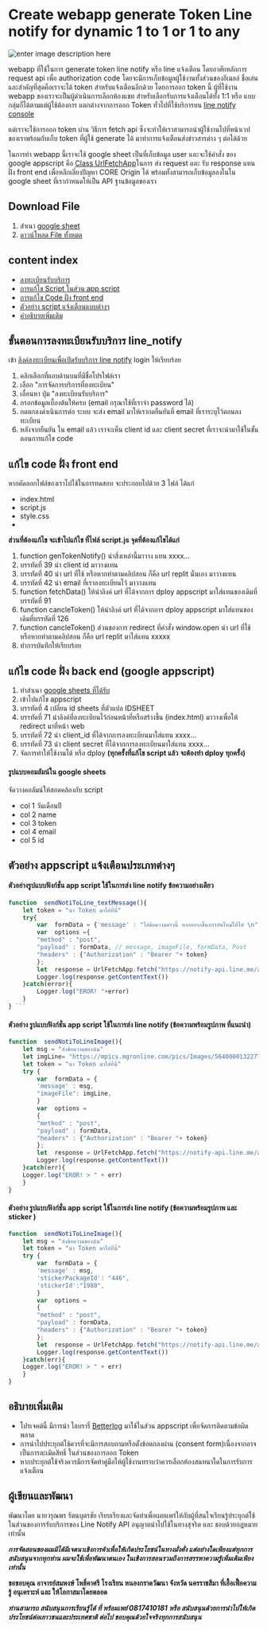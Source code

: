 # Create webapp generate           Token  Line notify for dynamic 1 to 1 or 1 to any

![enter image description here](https://res.cloudinary.com/gukkghu/image/upload/v1694158235/%E0%B8%AD%E0%B8%B2%E0%B8%88%E0%B8%B2%E0%B8%A3%E0%B8%A2%E0%B9%8C%E0%B9%80%E0%B8%81%E0%B9%8B_yveuuz.png)


webapp ที่ใช้ในการ generate token line notify หรือ line แจ้งเตือน โดยอาศัยหลักการ request api เพื่อ authorization code โดยจะมีการเก็บข้อมูลผู้ใช้งานทั้งส่วนของอีเมลล์ ชื่อเล่น และสำคัญที่สุดคือเราจะได้ token สำหรับแจ้งเตือนอีกด้วย โดยการออก token นี้ ผู้ที่ใช้งาน webapp ของเราจะเป็นผู้ดำเนินการเลือกห้องแชท สำหรับเลือกรับการแจ้งเตือนได้ทั้ง 1:1 หรือ แบบกลุ่มก็ได้ตามแต่ผู้ใช้ต้องการ แตกต่างจากการออก Token ทั่วไปที่ใช้บริการบน [line notify console](https://notify-bot.line.me/th/) 

แต่เราจะใช้การออก token ผ่าน วิธีการ fetch api ซึ่งจะทำให้เราสามารถนำผู้ใช้งานไปที่หน้าเวปของเราพร้อมกับเก็บ token ที่ผู้ใช้ generate ได้ มาทำการแจ้งเตือนส่งข่าวสารต่าง ๆ ต่อได้ด้วย

ในการทำ webapp นี้เราจะใช้ google sheet เป็นที่เก็บข้อมูล user และจะใช้คำสั่ง ของ google appscript คือ [Class UrlFetchApp](https://developers.google.com/apps-script/reference/url-fetch/url-fetch-app?hl=th)ในการ ส่ง request และ รับ response แทนฝั่ง front end เพื่อหลีกเลี่ยงปัญหา CORE Origin ได้ พร้อมทั้งสามารถเก็บข้อมูลลงในใน google sheet ที่เรากำหนดให้เป็น API ฐานข้อมูลของเรา

## Download File
1. สำเนา [google sheet](https://docs.google.com/spreadsheets/d/1wxeDZCrkdQWH30KmTtvUvO6XNjAqIjVk9Xl3VyMopVg/copy) 
2. [ดาวน์โหลด File ทั้งหมด](https://github.com/waroon01/genTokenNotify)


## content index
- [ลงทะเบียนรับบริการ](#%E0%B8%82%E0%B8%B1%E0%B9%89%E0%B8%99%E0%B8%95%E0%B8%AD%E0%B8%99%E0%B8%81%E0%B8%B2%E0%B8%A3%E0%B8%A5%E0%B8%87%E0%B8%97%E0%B8%B0%E0%B9%80%E0%B8%9A%E0%B8%B5%E0%B8%A2%E0%B8%99%E0%B8%A3%E0%B8%B1%E0%B8%9A%E0%B8%9A%E0%B8%A3%E0%B8%B4%E0%B8%81%E0%B8%B2%E0%B8%A3-line_notify)
 - [การแก้ไข Script ในส่วน app script](#%E0%B9%81%E0%B8%81%E0%B9%89%E0%B9%84%E0%B8%82-code-%E0%B8%9D%E0%B8%B1%E0%B9%88%E0%B8%87-back-end-%28google%20appscript%29)
- [การแก้ไข Code ฝั่ง front end](#%E0%B9%81%E0%B8%81%E0%B9%89%E0%B9%84%E0%B8%82-code-%E0%B8%9D%E0%B8%B1%E0%B9%88%E0%B8%87-front-end) 
- [ตัวอย่าง script แจ้งเตือนแบบต่างๆ](#%E0%B8%95%E0%B8%B1%E0%B8%A7%E0%B8%AD%E0%B8%A2%E0%B9%88%E0%B8%B2%E0%B8%87-appscript-%E0%B9%81%E0%B8%88%E0%B9%89%E0%B8%87%E0%B9%80%E0%B8%95%E0%B8%B7%E0%B8%AD%E0%B8%99%E0%B8%9B%E0%B8%A3%E0%B8%B0%E0%B9%80%E0%B8%A0%E0%B8%97%E0%B8%95%E0%B9%88%E0%B8%B2%E0%B8%87%E0%B9%86)
- [คำอธิบายเพิ่มเติม](#%E0%B8%AD%E0%B8%98%E0%B8%B4%E0%B8%9A%E0%B8%B2%E0%B8%A2%E0%B9%80%E0%B8%9E%E0%B8%B4%E0%B9%88%E0%B8%A1%E0%B9%80%E0%B8%95%E0%B8%B4%E0%B8%A1)

## ขั้นตอนการลงทะเบียนรับบริการ line_notify

เข้า [ลิงค์ลงทะเบียนเพื่อเปิดรับบริการ line notify](https://notify-bot.line.me/th/) login ให้เรียบร้อย 

 1. คลิกเลือกที่แถบด้านบนที่มีชื่อโปรไฟล์เรา
 2. เลือก "การจัดการบริการที่ลงทะเบียน"
 3. เลื่อนหา ปุ่ม "ลงทะเบียนรับบริการ"
 4. กรอกข้อมูลเบื้องต้นให้ครบ (email กรุณาใช้ที่เราจำ password ได้)
 5. กดตกลงดำเนินการต่อ ระบบ จะส่ง email มาให้เรากดยืนยันที่ email ที่เราระบุไว้ตอนลงทะเบียน
 6. หลังจากยืนยัน ใน email แล้ว เราจะเห็น client id และ client secret ที่เราจะนำมาใช้ในขั้นตอนการแก้ไข code
 
 

## แก้ไข code ฝั่ง front end

หากคัดลอกไฟล์ของเราไปใช้ในการทดสอบ จะประกอบไปด้วย 3 ไฟล์ ได้แก่ 
- index.html
- script.js
- style.css
- 
**ส่วนที่ต้องแก้ไข จะเข้าไปแก้ไข ที่ไฟล์ script.js  จุดที่ต้องแก้ไขได้แก่**
1. function genTokenNotify() นำสิ่งเหล่านี้มาวาง แทน xxxx...
2. บรรทัดที่ 39 นำ client id มาวางแทน
3. บรรทัดที่ 40 นำ url ที่ใช้ หรือหากทำตามคลิปสอน ก็คือ url replit นั่นเอง มาวางแทน
4. บรรทัดที่ 42 นำ email ที่เราลงทะเบียนไว้ มาวางแทน
5. function fetchData() ให้นำลิงค์ url ที่ได้จากการ dploy appscript มาใส่แทนของเดิมที่บรรทัดที่ 91
6.  function cancleToken() ให้นำลิงค์ url ที่ได้จากการ dploy appscript มาใส่แทนของเดิมที่บรรทัดที่ 126 
7. function cancleToken() ส่วนของการ redirect ที่คำสั่ง window.open นำ url ที่ใช้ หรือหากทำตามคลิปสอน ก็คือ url replit  มาใส่แทน xxxxx
8. ทำการบันทึกให้เรียบร้อย

## แก้ไข code ฝั่ง back end (google appscript)

1. ทำสำเนา [google sheets ที่ได้รับ](https://docs.google.com/spreadsheets/d/1wxeDZCrkdQWH30KmTtvUvO6XNjAqIjVk9Xl3VyMopVg/copy) 
2. เข้าไปแก้ไข appscript 
3. บรรทัดที่ 4 เปลี่ยน id sheets ที่ตัวแปล IDSHEET
4. บรรทัดที่ 71 นำลิงค์ที่ลงทะเบียนไว้ก่อนหน้าที่หรือสร้างขึ้น (index.html) มาวางเพื่อให้ redirect มาที่หน้า web 
5. บรรทัดที่ 72 นำ client_id ที่ได้จากการลงทะเบียนมาใส่แทน xxxx...
6. บรรทัดที่ 73 นำ client secret ที่ได้จากการลงทะเบียนมาใส่แทน xxxx...
7. จัดการทำให้ใช้งานได้ หรือ dploy **(ทุกครั้งที่แก้ไข script แล้ว จะต้องทำ dploy ทุกครั้ง)**

#### รูปแบบคอมลัมน์ใน google sheets

จัดวางคอลัมน์ให้สอดคล้องกับ script
- col 1 วันเดือนปี
- col 2 name
- col 3 token
- col 4 email
- col 5 id

## ตัวอย่าง appscript แจ้งเตือนประเภทต่างๆ

#### ตัวอย่างรูปแบบฟังก์ชั่น app script ใช้ในการส่ง line notify ข้อความอย่างเดียว
```javascript  
function  sendNotiToLine_textMessage(){
	let token = "นำ Token มาใส่ที่นี่"
	try{
		var  formData = {'message' : "ใส่ข้อความตรงนี้ หากอยากขึ้นบรรทัดใหม่ให้ใส่ \n",}
		var  options ={
		"method" : "post",
		"payload" : formData, // message, imageFile, formData, Post
		"headers" : {"Authorization" : "Bearer "+ token}
		};
		let  response = UrlFetchApp.fetch("https://notify-api.line.me/api/notify",options);
		Logger.log(response.getContentText())
	}catch(error){
		Logger.log("EROR! "+error)
	}
} ```

```
#### ตัวอย่าง รูปแบบฟังก์ชั่น app script ใช้ในการส่ง line notify (ข้อความพร้อมรูปภาพ ที่แนะนำ)
```javascript  
function  sendNotiToLineImage(){
	let msg = "ส่งข้อความของฉัน"
	let imgLine= "https://mpics.mgronline.com/pics/Images/564000013227702.JPEG"
	let token = "นำ Token มาใส่ที่นี่"
	try {
		var  formData = {
		'message' : msg,
		"imageFile": imgLine,
		}
		var  options =
		{
		"method" : "post",
		"payload" : formData,
		"headers" : {"Authorization" : "Bearer "+ token}
		};
		let  response = UrlFetchApp.fetch("https://notify-api.line.me/api/notify",options);
		Logger.log(response.getContentText())
	}catch(err){
	Logger.log("EROR! > " + err)
	}
}
```
#### ตัวอย่าง รูปแบบฟังก์ชั่น app script ใช้ในการส่ง line notify (ข้อความพร้อมรูปภาพ และ sticker )
```javascript  
function  sendNotiToLineImage(){
	let msg = "ส่งข้อความของฉัน"
	let token = "นำ Token มาใส่ที่นี่"
	try {
		var  formData = {
		'message' : msg,
		'stickerPackageId': "446",
		'stickerId':"1988",
		}
		var  options =
		{
		"method" : "post",
		"payload" : formData,
		"headers" : {"Authorization" : "Bearer "+ token}
		};
		let  response = UrlFetchApp.fetch("https://notify-api.line.me/api/notify",options);
		Logger.log(response.getContentText())
	}catch(err){
	Logger.log("EROR! > " + err)
	}
}
```
## อธิบายเพิ่มเติม

- โปรเจคต์นี้ มีการนำ ไลบรารี่ [Betterlog](https://github.com/peterherrmann/BetterLog) มาใช้ในส่วน appscript เพื่อจัดการติดตามข้อผิดพลาด
- การนำไปประยุกต์ใช้ควรที่จะมีการสอบถามหรือตั้งข้อตกลงผ่าน (consent form)เนื่องจากอาจเป็นการละเมิดสิทธิ์ ในส่วนของการออก Token 
- หากประยุกต์ใช้จริงควรมีการจัดทำคู่มือให้ผู้ใช้งานทราบว่าควรเลือกห้องสนทนาใดในการรับการแจ้งเตือน

## ผู้เขียนและพัฒนา

 พัฒนาโดย นายวรุณพร รัตนบุตรชัย เรียบเรียงและจัดทำเพื่อเผยแพร่ให้กับผู้ที่สนใจเรียนรู้ประยุกต์ใช้ในส่วนของการรับบริการของ Line Notify API อนุญาตนำไปใช้ในทางสุจริต และ ชอบด้วยกฎหมาย เท่านั้น 

***การจัดสอนของผมมิได้มีเจตนาเชิงการค้าเพื่อให้เกิดประโยชน์ในทางมั่งคั่ง แต่อย่างใดเพียงแต่ทุกการสนับสนุนจากทุกท่าน ผมจะใช้เพื่อพัฒนาตนเอง ในเชิงการสอนรวมถึงการสรรหาความรู้เพิ่มเติมเพียงเท่านั้น*** 

**ขอขอบคุณ อาจารย์สมพงษ์ โพธิ์คาศรี โรงเรียน หนองกราดวัฒนา จังหวัด นครราชสีมา ที่เอื้อเฟื้อความรู้ อนุเคราะห์ และ ให้โอกาสมาโดยตลอด**
 
***ท่านสามารถ สนับสนุนการเรียนรู้ได้ ที่ พร้อมเพย์ 0817410181  หรือ สนับสนุนด้วยการนำไปให้เกิดประโยชน์ต่อเยาวชนและประเทศชาติ ต่อไป 
ขอบคุณด้วยใจจริงทุกการสนับสนุน*** 



